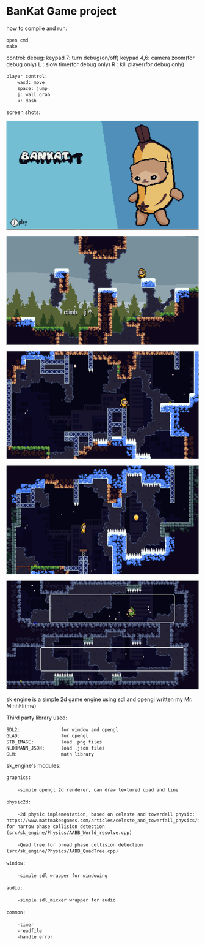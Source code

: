 # BanKat Game project

how to compile and run: 

    open cmd
    make 

control:
    debug:
        keypad 7: turn debug(on/off)
        keypad 4,6: camera zoom(for debug only)
        L : slow time(for debug only)
        R : kill player(for debug only)

    player control:
        wasd: move
        space: jump
        j: wall grab
        k: dash

screen shots:

![feature-image](./Screenshot/main_menu.png)

![feature-image](./Screenshot/gameplay1.png)
    
![feature-image](./Screenshot/gameplay2.png)
    
![feature-image](./Screenshot/gameplay3.png)
    
![feature-image](./Screenshot/gameplay4.png)


sk engine is a simple 2d game engine using sdl and opengl written my Mr. MinhFli(me)

Third party library used:

    SDL2:               for window and opengl
    GLAD:               for opengl
    STB_IMAGE:          load .png files
    NLOHMANN_JSON:      load .json files
    GLM:                math library

sk_engine's modules:

    graphics:   

        -simple opengl 2d renderer, can draw textured quad and line
    
    physic2d:   

        -2d physic implementation, based on celeste and towerdall physic: https://www.mattmakesgames.com/articles/celeste_and_towerfall_physics/index.html, for narrow phase collision detection (src/sk_engine/Physics/AABB_World_resolve.cpp)

        -Quad tree for broad phase collision detection (src/sk_engine/Physics/AABB_QuadTree.cpp)

    window:

        -simple sdl wrapper for windowing
    
    audio:
    
        -simple sdl_mixxer wrapper for audio
    
    common: 
    
        -timer
        -readfile
        -handle error
